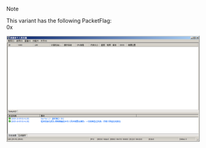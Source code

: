 > [!NOTE]  
> This variant has the following PacketFlag:  
> 0x  
  
![Screenshot](https://raw.githubusercontent.com/Cryakl/Ultimate-RAT-Collection/refs/heads/main/Gh0stRat/Star%20Rat%201.3/Screenshot.png)
